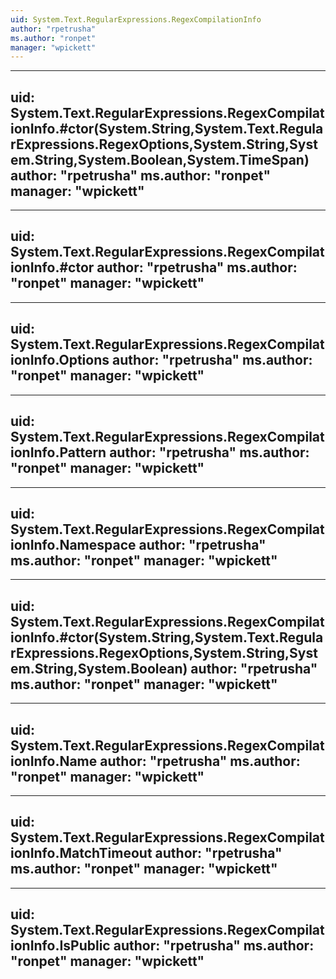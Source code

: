 ```yaml
---
uid: System.Text.RegularExpressions.RegexCompilationInfo
author: "rpetrusha"
ms.author: "ronpet"
manager: "wpickett"
---
```


---
uid: System.Text.RegularExpressions.RegexCompilationInfo.#ctor(System.String,System.Text.RegularExpressions.RegexOptions,System.String,System.String,System.Boolean,System.TimeSpan)
author: "rpetrusha"
ms.author: "ronpet"
manager: "wpickett"
---

---
uid: System.Text.RegularExpressions.RegexCompilationInfo.#ctor
author: "rpetrusha"
ms.author: "ronpet"
manager: "wpickett"
---

---
uid: System.Text.RegularExpressions.RegexCompilationInfo.Options
author: "rpetrusha"
ms.author: "ronpet"
manager: "wpickett"
---

---
uid: System.Text.RegularExpressions.RegexCompilationInfo.Pattern
author: "rpetrusha"
ms.author: "ronpet"
manager: "wpickett"
---

---
uid: System.Text.RegularExpressions.RegexCompilationInfo.Namespace
author: "rpetrusha"
ms.author: "ronpet"
manager: "wpickett"
---

---
uid: System.Text.RegularExpressions.RegexCompilationInfo.#ctor(System.String,System.Text.RegularExpressions.RegexOptions,System.String,System.String,System.Boolean)
author: "rpetrusha"
ms.author: "ronpet"
manager: "wpickett"
---

---
uid: System.Text.RegularExpressions.RegexCompilationInfo.Name
author: "rpetrusha"
ms.author: "ronpet"
manager: "wpickett"
---

---
uid: System.Text.RegularExpressions.RegexCompilationInfo.MatchTimeout
author: "rpetrusha"
ms.author: "ronpet"
manager: "wpickett"
---

---
uid: System.Text.RegularExpressions.RegexCompilationInfo.IsPublic
author: "rpetrusha"
ms.author: "ronpet"
manager: "wpickett"
---
